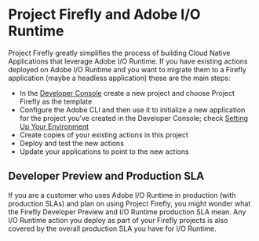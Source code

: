 # Project Firefly and Adobe I/O Runtime
 
Project Firefly greatly simplifies the process of building Cloud Native Applications that leverage Adobe I/O Runtime. If you have existing actions deployed on Adobe I/O Runtime and you want to migrate them to a Firefly application (maybe a headless application) these are the main steps:
* In the [Developer Console](https://console.adobe.io) create a new project and choose Project Firefly as the template
* Configure the Adobe CLI and then use it to initialize a new application for the project you’ve created in the Developer Console; check [Setting Up Your Environment](../getting_started/setup.md)
* Create copies of your existing actions in this project
* Deploy and test the new actions
* Update your applications to point to the new actions
 
## Developer Preview and Production SLA
 
If you are a customer who uses Adobe I/O Runtime in production (with production SLAs) and plan on using Project Firefly, you might wonder what the Firefly Developer Preview and I/O Runtime production SLA mean. Any I/O Runtime action you deploy as part of your Firefly projects is also covered by the overall production SLA you have for I/O Runtime.

